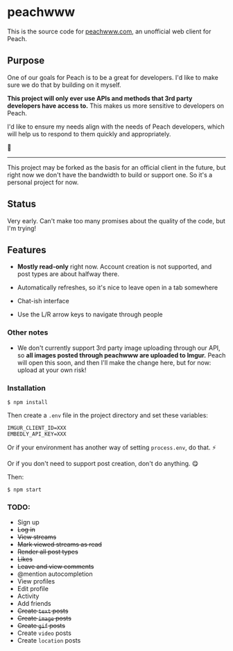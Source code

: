 # peachwww

This is the source code for [peachwww.com](http://peachwww.com), an unofficial web client for Peach.

## Purpose

One of our goals for Peach is to be a great for developers. I'd like to make sure we do that by building on it myself.

**This project will only ever use APIs and methods that 3rd party developers have access to.** This makes us more sensitive to developers on Peach.

I'd like to ensure my needs align with the needs of Peach developers, which will help us to respond to them quickly and appropriately.

🍑

---

This project may be forked as the basis for an official client in the future, but right now we don't have the bandwidth to build or support one. So it's a personal project for now.

## Status

Very early. Can't make too many promises about the quality of the code, but I'm trying!

## Features

- **Mostly read-only** right now. Account creation is not supported, and post types are about halfway there.

- Automatically refreshes, so it's nice to leave open in a tab somewhere

- Chat-ish interface

- Use the L/R arrow keys to navigate through people

### Other notes

- We don't currently support 3rd party image uploading through our API, so **all images posted through peachwww are uploaded to Imgur.** Peach will open this soon, and then I'll make the change here, but for now: upload at your own risk!

### Installation

```
$ npm install
```

Then create a `.env` file in the project directory and set these variables:

```
IMGUR_CLIENT_ID=XXX
EMBEDLY_API_KEY=XXX
```

Or if your environment has another way of setting `process.env`, do that. ⚡️

Or if you don't need to support post creation, don't do anything. 😋

Then:

```
$ npm start
```

### TODO:

* Sign up
* ~~Log in~~
* ~~View streams~~
* ~~Mark viewed streams as read~~
* ~~Render all post types~~
* ~~Likes~~
* ~~Leave and view comments~~
* @mention autocompletion
* View profiles
* Edit profile
* Activity
* Add friends
* ~~Create `text` posts~~
* ~~Create `image` posts~~
* ~~Create `gif` posts~~
* Create `video` posts
* Create `location` posts
